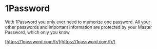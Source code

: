 # 1Password

With 1Password you only ever need to memorize one password.
All your other passwords and important information are protected by your Master Password, which only you know.

[https://1password.com/fr/](https://1password.com/fr/)



